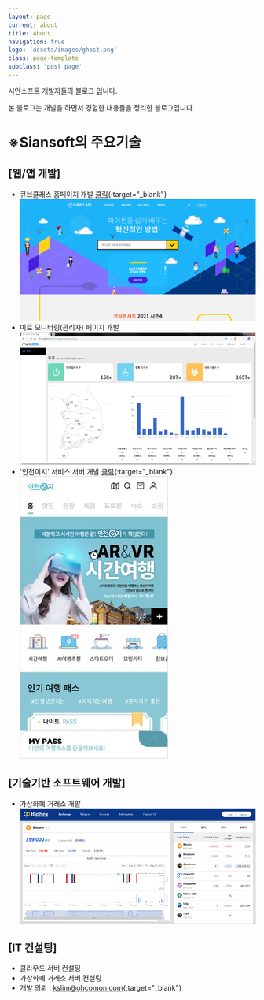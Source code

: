 ```yaml
---
layout: page
current: about
title: About
navigation: true
logo: 'assets/images/ghost.png'
class: page-template
subclass: 'post page'
---
```

시안소프트 개발자들의 블로그 입니다.

본 블로그는 개발을 하면서 경험한 내용들을 정리한 블로그입니다.

# ※Siansoft의 주요기술

## [웹/앱 개발]
- 큐브클래스 홈페이지 개발 [클릭](https://www.cubeclass.co.kr){:target="_blank"}
![img](\assets\built\images\about\cubeclass.png)
- 미로 모니터링(관리자) 페이지 개발
![img](\assets\built\images\about\miro.png)
- '인천이지' 서비스 서버 개발 [클릭](https://www.cubeclass.co.kr){:target="_blank"}
![img](\assets\built\images\about\incheonEZ.jpg)

## [기술기반 소프트웨어 개발]
- 가상화폐 거래소 개발
![img](\assets\built\images\about\biphex.png)

##  [IT 컨설팅]
- 클라우드 서버 컨설팅
- 가상화폐 거래소 서버 컨설팅
- 개발 의뢰 : [kslim@ohcomon.com](mailto:kslim@ohcomon.com){:target="_blank"}